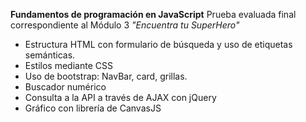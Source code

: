 **Fundamentos de programación en JavaScript**
Prueba evaluada final correspondiente al Módulo 3
*"Encuentra tu SuperHero"*

- Estructura HTML con formulario de búsqueda y uso de etiquetas semánticas.
- Estilos mediante CSS
- Uso de bootstrap: NavBar, card, grillas. 
- Buscador numérico
- Consulta a la API a través de AJAX con jQuery
- Gráfico con librería de CanvasJS